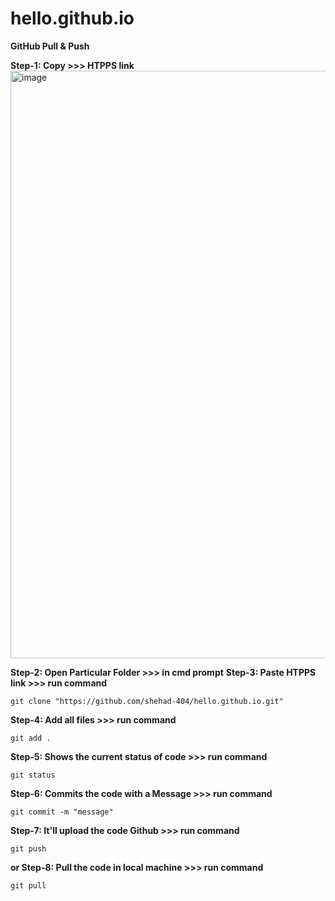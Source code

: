 # hello.github.io
**GitHub Pull & Push**

**Step-1: Copy 	>>> HTPPS link**
<img width="940" alt="image" src="https://github.com/user-attachments/assets/ddca4855-29af-45dd-87ec-c8a374786aa0" />

**Step-2: Open Particular Folder >>> in cmd prompt**
**Step-3: Paste HTPPS link 	>>> run command**
```
git clone "https://github.com/shehad-404/hello.github.io.git"
```
**Step-4: Add all files >>> run command**
```
git add .
```
**Step-5: Shows the current status of code >>> run command**
```
git status
```
**Step-6: Commits the code with a Message >>> run command**
```
git commit -m "message"
```
**Step-7: It'll upload the code Github >>> run command**
```
git push
```
**or Step-8: Pull the code in local machine >>> run command**
```
git pull
```
